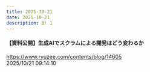 ```yaml
---
title: 2025-10-21
date: 2025-10-21
description: B! 1
---
```


#### 【資料公開】生成AIでスクラムによる開発はどう変わるか
https://www.ryuzee.com/contents/blog/14605<br>
2025/10/21 09:14:10<br>


